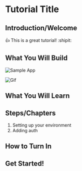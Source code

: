 # Tutorial Title

## Introduction/Welcome

:+1: This is a great tutorial! :shipit:

## What You Will Build

![Sample App](https://blog.zogdigital.com/wp-content/uploads/2015/05/pinterest-marketing-mobile.jpg)

![Gif](https://giphy.com/embed/3o7521VXIMxTqqVJuM)

## What You Will Learn

## Steps/Chapters

1. Setting up your environment
1. Adding auth

## How to Turn In

## Get Started!



